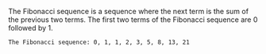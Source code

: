 The Fibonacci sequence is a sequence where the next term is the sum of the previous two terms. The first two terms of the Fibonacci sequence are 0 followed by 1.

`The Fibonacci sequence: 0, 1, 1, 2, 3, 5, 8, 13, 21`
